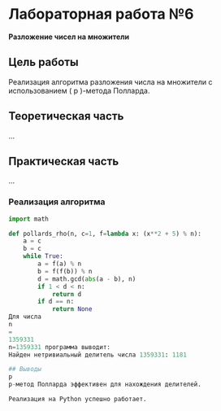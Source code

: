 # Лабораторная работа №6  
**Разложение чисел на множители**

## Цель работы
Реализация алгоритма разложения числа на множители с использованием \( p \)-метода Полларда.

## Теоретическая часть
...

## Практическая часть
...

### Реализация алгоритма
```python
import math

def pollards_rho(n, c=1, f=lambda x: (x**2 + 5) % n):
    a = c
    b = c
    while True:
        a = f(a) % n
        b = f(f(b)) % n
        d = math.gcd(abs(a - b), n)
        if 1 < d < n:
            return d
        if d == n:
            return None
Для числа 
n
=
1359331
n=1359331 программа выводит:
Найден нетривиальный делитель числа 1359331: 1181

## Выводы
p
p-метод Полларда эффективен для нахождения делителей.

Реализация на Python успешно работает.
